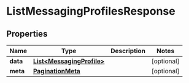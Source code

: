 

# ListMessagingProfilesResponse


## Properties

Name | Type | Description | Notes
------------ | ------------- | ------------- | -------------
**data** | [**List&lt;MessagingProfile&gt;**](MessagingProfile.md) |  |  [optional]
**meta** | [**PaginationMeta**](PaginationMeta.md) |  |  [optional]



